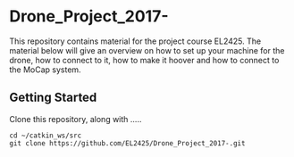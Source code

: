 # Drone_Project_2017-
This repository contains material for the project course EL2425. The material below will give an overview on how to set up your machine for the drone, how to connect to it, how to make it hoover and how to connect to the MoCap system. 

## Getting Started

Clone this repository, along with .....

```
cd ~/catkin_ws/src
git clone https://github.com/EL2425/Drone_Project_2017-.git

```

